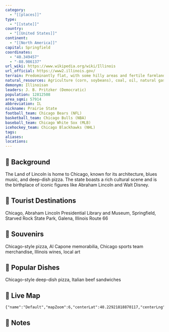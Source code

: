 ```yaml
---
category:
  - "[[places]]"
type:
  - "[[state]]"
country:
  - "[[United States]]"
continent:
  - "[[North America]]"
capital: Springfield
coordinates:
  - "40.349457"
  - "-88.986137"
url_wiki: https://www.wikipedia.org/wiki/Illinois
url_official: https://www2.illinois.gov/
terrain: Predominantly flat, with some hilly areas and fertile farmland.
natural_resources: Agriculture (corn, soybeans), coal, oil, natural gas, minerals (fluorspar), water resources
demonym: Illinoisan
leaders: J. B. Pritzker (Democratic)
population: 12812508
area_sqmi: 57914
abbreviation: IL
nickname: Prairie State
football_team: Chicago Bears (NFL)
basketball_team: Chicago Bulls (NBA)
baseball_team: Chicago White Sox (MLB)
icehockey_team: Chicago Blackhawks (NHL)
tags: 
aliases: 
locations:
---
```

## 🌱 Background
The Land of Lincoln is home to Chicago, known for its architecture, blues music, and deep-dish pizza. The state boasts a rich cultural scene and is the birthplace of iconic figures like Abraham Lincoln and Walt Disney.

## 📌 Tourist Destinations
Chicago, Abraham Lincoln Presidential Library and Museum, Springfield, Starved Rock State Park, Galena, Illinois Route 66

## 🎁 Souvenirs
Chicago-style pizza, Al Capone memorabilia, Chicago sports team merchandise, Illinois wines, local art

## 🍲 Popular Dishes
Chicago-style deep-dish pizza, Italian beef sandwiches

## 📡 Live Map
```mapview
{"name":"Default","mapZoom":6,"centerLat":40.22921818870117,"centerLng":-88.8134765625,"query":"","chosenMapSource":0}
```

## 📒 Notes

